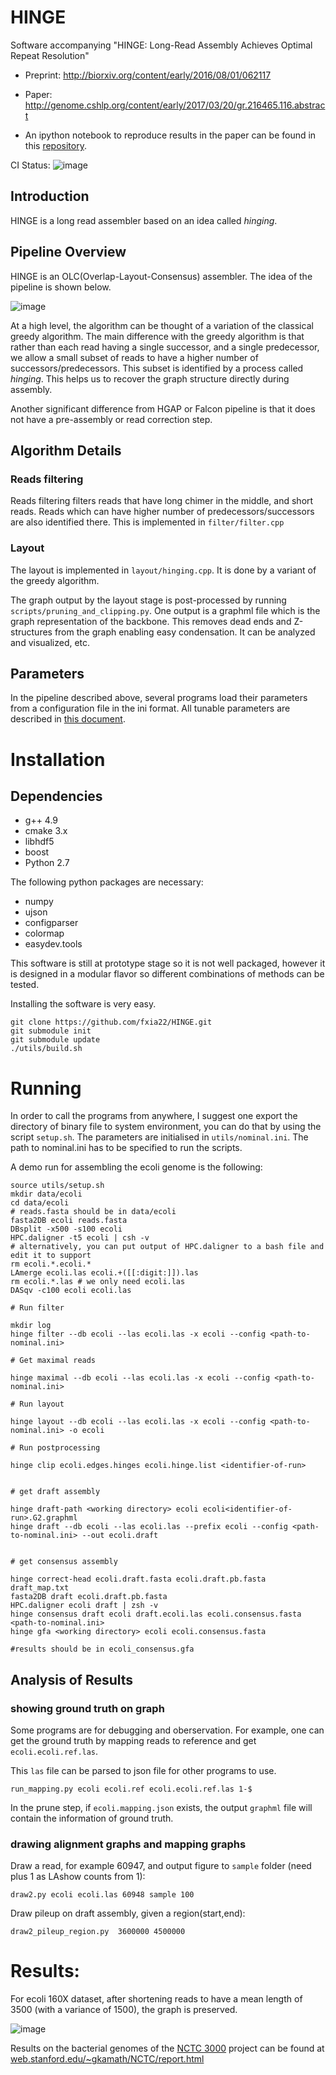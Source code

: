 # HINGE  
Software accompanying  "HINGE: Long-Read Assembly Achieves Optimal Repeat Resolution"

- Preprint: http://biorxiv.org/content/early/2016/08/01/062117

- Paper: http://genome.cshlp.org/content/early/2017/03/20/gr.216465.116.abstract

- An ipython notebook to reproduce results in the paper can be found in this [repository](https://github.com/govinda-kamath/HINGE-analyses).

CI Status: ![image](https://travis-ci.org/fxia22/HINGE.svg?branch=master)



## Introduction 

HINGE is a long read assembler based on an idea called _hinging_.

## Pipeline Overview

HINGE is an OLC(Overlap-Layout-Consensus) assembler. The idea of the pipeline is shown below. 

![image](misc/High_level_overview.png)

At a high level, the algorithm can be thought of a variation of the classical greedy algorithm.
The main difference with the greedy algorithm is that rather than each read having a single successor,
and a single predecessor, we allow a small subset of reads to have a higher number of successors/predecessors.
This subset is identified by a process called _hinging_. This helps us to recover the graph structure
directly during assembly.

Another significant difference from HGAP or Falcon pipeline is that it does not have a pre-assembly or read correction step. 



## Algorithm Details

### Reads filtering
Reads filtering filters reads that have long chimer in the middle, and short reads.
Reads which can have higher number of predecessors/successors are also identified there. 
This is implemented in `filter/filter.cpp`

### Layout 
The layout is implemented in `layout/hinging.cpp`. It is done by a variant of the greedy algorithm.

The graph output by the layout stage  is post-processed by running `scripts/pruning_and_clipping.py`.
One output is a graphml file which is the graph representation of the backbone.
This removes dead ends and Z-structures from the graph enabling easy condensation.
It can be analyzed and visualized, etc. 


## Parameters

In the pipeline described above, several programs load their parameters from a configuration file in the ini format.  All tunable parameters are described in [this document](parameter_description.md).


# Installation

## Dependencies
- g++ 4.9
- cmake 3.x
- libhdf5
- boost
- Python 2.7

The following python packages are necessary:
- numpy
- ujson
- configparser
- colormap
- easydev.tools

This software is still at prototype stage so it is not well packaged, however it is designed in a modular flavor so different combinations of methods can be tested. 

Installing the software is very easy. 

```
git clone https://github.com/fxia22/HINGE.git
git submodule init
git submodule update
./utils/build.sh
```

# Running

In order to call the programs from anywhere, I suggest one export the directory of binary file to system environment, you can do that by using the script `setup.sh`. The parameters are initialised in `utils/nominal.ini`. The path to nominal.ini has to be specified to run the scripts.

A demo run for assembling the ecoli genome is the following:

```
source utils/setup.sh
mkdir data/ecoli
cd data/ecoli
# reads.fasta should be in data/ecoli
fasta2DB ecoli reads.fasta
DBsplit -x500 -s100 ecoli     
HPC.daligner -t5 ecoli | csh -v
# alternatively, you can put output of HPC.daligner to a bash file and edit it to support 
rm ecoli.*.ecoli.*
LAmerge ecoli.las ecoli.+([[:digit:]]).las
rm ecoli.*.las # we only need ecoli.las
DASqv -c100 ecoli ecoli.las

# Run filter

mkdir log
hinge filter --db ecoli --las ecoli.las -x ecoli --config <path-to-nominal.ini>

# Get maximal reads

hinge maximal --db ecoli --las ecoli.las -x ecoli --config <path-to-nominal.ini>

# Run layout

hinge layout --db ecoli --las ecoli.las -x ecoli --config <path-to-nominal.ini> -o ecoli

# Run postprocessing

hinge clip ecoli.edges.hinges ecoli.hinge.list <identifier-of-run>


# get draft assembly 

hinge draft-path <working directory> ecoli ecoli<identifier-of-run>.G2.graphml
hinge draft --db ecoli --las ecoli.las --prefix ecoli --config <path-to-nominal.ini> --out ecoli.draft


# get consensus assembly

hinge correct-head ecoli.draft.fasta ecoli.draft.pb.fasta draft_map.txt
fasta2DB draft ecoli.draft.pb.fasta 
HPC.daligner ecoli draft | zsh -v  
hinge consensus draft ecoli draft.ecoli.las ecoli.consensus.fasta <path-to-nominal.ini>
hinge gfa <working directory> ecoli ecoli.consensus.fasta

#results should be in ecoli_consensus.gfa
```



## Analysis of Results

### showing ground truth on graph
Some programs are for debugging and oberservation. For example, one can get the ground truth by mapping reads to reference and get `ecoli.ecoli.ref.las`.

This `las` file can be parsed to json file for other programs to use. 

```
run_mapping.py ecoli ecoli.ref ecoli.ecoli.ref.las 1-$ 
```

In the prune step, if `ecoli.mapping.json` exists, the output `graphml` file will contain the information of ground truth. 

### drawing alignment graphs and mapping graphs
Draw a read, for example 60947, and output figure to `sample` folder (need plus 1 as LAshow counts from 1):

```
draw2.py ecoli ecoli.las 60948 sample 100
```

Draw pileup on draft assembly, given a region(start,end):

```
draw2_pileup_region.py  3600000 4500000 
```

# Results:

For ecoli 160X dataset,  after shortening reads to have a mean length of 3500 (with a variance of 1500), the graph is preserved.


![image](misc/ecoli_shortened.png)

Results on the bacterial genomes of the [NCTC 3000](http://www.sanger.ac.uk/resources/downloads/bacteria/nctc/) project can be found at [web.stanford.edu/~gkamath/NCTC/report.html](https://web.stanford.edu/~gkamath/NCTC/report.html)
